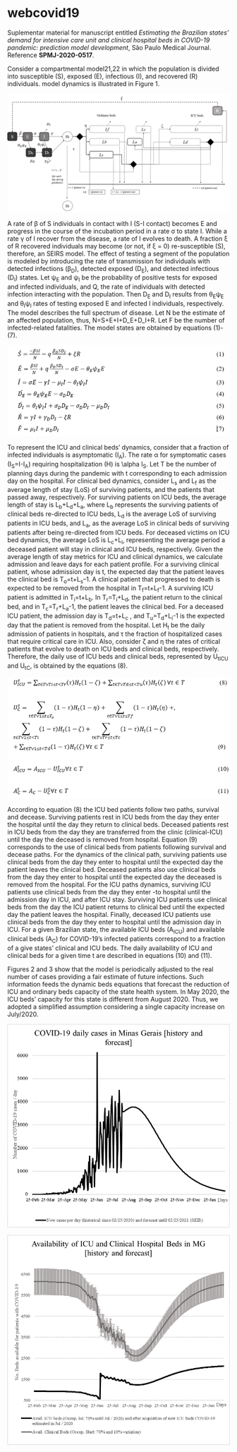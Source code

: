 # webcovid19
Suplementar material for manuscript entitled *Estimating the Brazilian states’ demand for intensive care unit and clinical hospital beds in COVID-19 pandemic: prediction model development*, São Paulo Medical Journal. Reference **SPMJ-2020-0517**.


Consider a compartmental model21,22 in which the population is divided into susceptible (S), exposed (E), infectious (I), and recovered (R) individuals. model dynamics is illustrated in Figure 1.

![Figure 1](https://github.com/joaoflavioufmg/webcovid19/blob/main/figs/fig1.png)

A rate of β of S individuals in contact with I (S-I contact) becomes E and progress in the course of the incubation period in a rate σ to state I. While a rate γ of I recover from the disease, a rate of I evolves to death. A fraction ξ of R recovered individuals may become (or not, if ξ = 0) re-susceptible (S), therefore, an SEIRS model. The effect of testing a segment of the population is modeled by introducing the rate of transmission for individuals with detected infections (β<sub>D</sub>), detected exposed (D<sub>E</sub>), and detected infectious (D<sub>I</sub>) states. Let ψ<sub>E</sub> and ψ<sub>I</sub> be the probability of positive tests for exposed and infected individuals, and Q, the rate of individuals with detected infection interacting with the population. Then D<sub>E</sub> and D<sub>I</sub> results from θ<sub>E</sub>ψ<sub>E</sub> and θ<sub>I</sub>ψ<sub>I</sub> rates of testing exposed E and infected I individuals, respectively. The model describes the full spectrum of disease. Let N be the estimate of an affected population, thus, N=S+E+I+D_E+D_I+R. Let F be the number of infected-related fatalities. The model states are obtained by equations (1)-(7).

![Model's equations (1)-(7)](https://github.com/joaoflavioufmg/webcovid19/blob/main/figs/eq-seirs.png)

To represent the ICU and clinical beds’ dynamics, consider that a fraction of infected individuals is asymptomatic (I<sub>A</sub>). The rate α for symptomatic cases (I<sub>S</sub>=I-I<sub>A</sub>) requiring hospitalization (H) is \alpha I<sub>S</sub>. Let T be the number of planning days during the pandemic with t corresponding to each admission day on the hospital. For clinical bed dynamics, consider L<sub>s</sub> and L<sub>f</sub> as the average length of stay (LoS) of surviving patients,  and the patients that passed away, respectively. For surviving patients on ICU beds, the average length of stay is L<sub>b</sub>+L<sub>d</sub>+L<sub>a</sub>, where L<sub>b</sub> represents the surviving patients of clinical beds re-directed to ICU beds, L<sub>d</sub> is the average LoS of surviving patients in ICU beds, and L<sub>a</sub>, as the average LoS in clinical beds of surviving patients after being re-directed from ICU beds. For deceased victims on ICU bed dynamics, the average LoS is L<sub>c</sub>+L<sub>i</sub>, representing the average period a deceased patient will stay in clinical and ICU beds, respectively. Given the average length of stay metrics for ICU and clinical dynamics, we calculate admission and leave days for each patient profile. For a surviving clinical patient, whose admission day is t, the expected day that the patient leaves the clinical bed is T<sub>o</sub>=t+L<sub>s</sub>–1. A clinical patient that progressed to death is expected to be removed from the hospital in T<sub>f</sub>=t+L<sub>f</sub>-1. A surviving ICU patient is admitted in T<sub>i</sub>=t+L<sub>b</sub>. In T<sub>r</sub>=T<sub>i</sub>+L<sub>d</sub>, the patient return to the clinical bed, and in T<sub>c</sub>=T<sub>r</sub>+L<sub>a</sub>-1, the patient leaves the clinical bed. For a deceased ICU patient, the admission day is T<sub>d</sub>=t+L<sub>c</sub> , and T<sub>u</sub>=T<sub>d</sub>+L<sub>i</sub>-1 is the expected day that the patient is removed from the hospital. Let H<sub>t</sub> be the daily admission of patients in hospitals, and τ the fraction of hospitalized cases that require critical care in ICU. Also, consider ζ and η the rates of critical patients that evolve to death on ICU beds and clinical beds, respectively. Therefore, the daily use of ICU beds and clinical beds, represented by U<sub>tICU</sub> and U<sub>tC</sub>, is obtained by the equations (8).

![Beds dynamics equations](https://github.com/joaoflavioufmg/webcovid19/blob/main/figs/eq-beds.png)

According to equation (8) the ICU bed patients follow two paths, survival and decease. Surviving patients rest in ICU beds from the day they enter the hospital until the day they return to clinical beds. Deceased patients rest in ICU beds from the day they are transferred from the clinic (clinical-ICU) until the day the deceased is removed from hospital. Equation (9) corresponds to the use of clinical beds from patients following survival and decease paths. For the dynamics of the clinical path, surviving patients use clinical beds from the day they enter to hospital until the expected day the patient leaves the clinical bed. Deceased patients also use clinical beds from the day they enter to hospital until the expected day the deceased is removed from the hospital. For the ICU paths dynamics, surviving ICU patients use clinical beds from the day they enter -to hospital until the admission day in ICU, and after ICU stay. Surviving ICU patients use clinical beds from the day the ICU patient returns to clinical bed until the expected day the patient leaves the hospital. Finally, deceased ICU patients use clinical beds from the day they enter to hospital until the admission day in ICU. For a given Brazilian state, the available ICU beds (A<sub>ICU</sub>) and available clinical beds (A<sub>C</sub>) for COVID-19’s infected patients correspond to a fraction of a give states’ clinical and ICU beds. The daily availability of ICU and clinical beds for a given time t are described in equations (10) and (11). 

Figures 2 and 3 show that the model is periodically adjusted to the real number of cases providing a fair estimate of future infections. Such information feeds the dynamic beds equations that forecast the reduction of ICU and ordinary beds capacity of the state health system. In May 2020, the ICU beds’ capacity for this state is different from August 2020. Thus, we adopted a simplified assumption considering a single capacity increase on July/2020.

![Figure 2](https://github.com/joaoflavioufmg/webcovid19/blob/main/figs/fig3.png)

![Figure 3](https://github.com/joaoflavioufmg/webcovid19/blob/main/figs/fig2.png)

